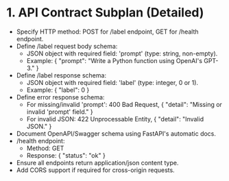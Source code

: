 # 1. API Contract Subplan (Detailed)
- Specify HTTP method: POST for /label endpoint, GET for /health endpoint.
- Define /label request body schema:
  - JSON object with required field: 'prompt' (type: string, non-empty).
  - Example: { "prompt": "Write a Python function using OpenAI's GPT-3." }
- Define /label response schema:
  - JSON object with required field: 'label' (type: integer, 0 or 1).
  - Example: { "label": 0 }
- Define error response schema:
  - For missing/invalid 'prompt': 400 Bad Request, { "detail": "Missing or invalid 'prompt' field." }
  - For invalid JSON: 422 Unprocessable Entity, { "detail": "Invalid JSON." }
- Document OpenAPI/Swagger schema using FastAPI's automatic docs.
- /health endpoint:
  - Method: GET
  - Response: { "status": "ok" }
- Ensure all endpoints return application/json content type.
- Add CORS support if required for cross-origin requests. 